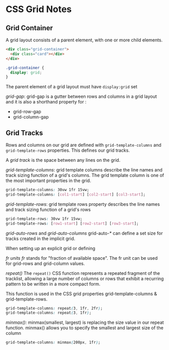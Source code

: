 # CSS Grid Notes

## Grid Container

A grid layout consists of a parent element, with one or more child elements.

```html
<div class="grid-container">
  <div class="card"></div>
</div>
```

```css
.grid-container {
  display: grid;
}
```

The parent element of a grid layout must have `display:grid` set

_grid-gap_: grid-gap is a gutter between rows and columns in a grid layout and it is also a shorthand property for :

- grid-row-gap
- grid-column-gap

## Grid Tracks

Rows and columns on our grid are defined with `grid-template-columns` and `grid-template-rows` properties. This defines our grid tracks.

A _grid track_ is the space between any lines on the grid.

_grid-template-columns_: grid template columns describe the line names and track sizing function of a grid's columns. The grid template column is one of the most important properties in the grid.

```css
grid-template-columns: 30vw 1fr 15vw;
grid-template-columns: [col1-start] [col2-start] [col3-start];
```

_grid-template-rows_: grid template rows property describes the line names and track sizing function of a grid's rows

```css
grid-template-rows: 30vw 1fr 15vw;
grid-template-rows: [row1-start] [row2-start] [row3-start];
```

_grid-auto-rows_ and _grid-auto-columns_
grid-auto-\* can define a set size for tracks created in the implicit grid.

When setting up an explicit grid or defining

_fr units_
_fr_ stands for "fraction of available space". The fr unit can be used for grid-rows and grid-column values.

_repeat()_
The `repeat()` CSS function represents a repeated fragment of the tracklist, allowing a large number of columns or rows that exhibit a recurring pattern to be written in a more compact form.

This function is used in the CSS grid properties grid-template-columns & grid-template-rows.

```css
grid-template-columns: repeat(3, 1fr, 2fr);
grid-template-columns: repeat(3, 1fr);
```

_minmax():_
minmax(smallest, largest) is replacing the size value in our repeat function.
minmax() allows you to specify the smallest and largest size of the column

```css
grid-template-columns: minmax(200px, 1fr);
```
